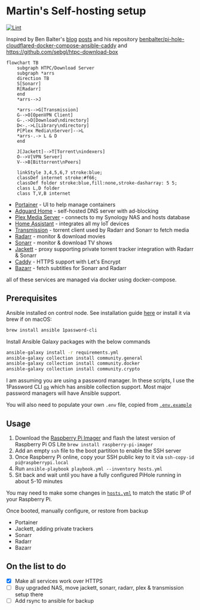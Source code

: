 # Martin's Self-hosting setup
[![Lint](https://github.com/martinbjeldbak/raspberry-pi/actions/workflows/lint.yml/badge.svg)](https://github.com/martinbjeldbak/raspberry-pi/actions/workflows/lint.yml)

Inspired by Ben Balter's [blog](https://ben.balter.com/2020/12/04/over-engineered-home-network-for-privacy-and-security/) [posts](https://ben.balter.com/2021/09/01/how-i-re-over-engineered-my-home-network/) and his repository [benbalter/pi-hole-cloudflared-docker-compose-ansible-caddy](https://github.com/benbalter/pi-hole-cloudflared-docker-compose-ansible-caddy) and <https://github.com/sebgl/htpc-download-box>

```mermaid
flowchart TB
    subgraph HTPC/Download Server
    subgraph *arrs
    direction TB
    S[Sonarr]
    R[Radarr]
    end
    *arrs-->J

    *arrs-->G[Transmission]
    G-->O[OpenVPN Client]
    G-.->D[Download\ndirectory]
    D<-.->L[Library\ndirectory]
    P[Plex Media\nServer]-->L
    *arrs-.-> L & D
    end

    J[Jackett]-->T[Torrent\nindexers]
    O-->V[VPN Server]
    V-->B[Bittorrent\nPeers]

    linkStyle 3,4,5,6,7 stroke:blue;
    classDef internet stroke:#f66;
    classDef folder stroke:blue,fill:none,stroke-dasharray: 5 5;
    class L,D folder
    class T,V,B internet
```

* [Portainer](https://github.com/portainer/portainer) - UI to help manage containers
* [Adguard Home](https://github.com/AdguardTeam/AdGuardHome) - self-hosted DNS server with ad-blocking
* [Plex Media Server](https://www.plex.tv) - connects to my Synology NAS and hosts database
* [Home Assistant](https://www.home-assistant.io) - integrates all my IoT devices
* [Transmission](https://transmissionbt.com) - torrent client used by Radarr and Sonarr to fetch media
* [Radarr](https://radarr.video) - monitor & download movies
* [Sonarr](https://sonarr.tv) - monitor & download TV shows
* [Jackett](https://github.com/Jackett/Jackett) - proxy supporting private torrent tracker integration with Radarr & Sonarr
* [Caddy](https://caddyserver.com) - HTTPS support with Let's Encrypt
* [Bazarr](https://github.com/morpheus65535/bazarr) - fetch subtitles for Sonarr and Radarr

all of these services are managed via docker using docker-compose.

## Prerequisites

Ansible installed on control node. See installation guide [here](https://docs.ansible.com/ansible/latest/installation_guide/index.html) or install it via brew if on macOS:

```sh
brew install ansible 1password-cli
```

Install Ansible Galaxy packages with the below commands

```sh
ansible-galaxy install -r requirements.yml
ansible-galaxy collection install community.general
ansible-galaxy collection install community.docker
ansible-galaxy collection install community.crypto
```

I am assuming you are using a password manager. In these scripts, I use the 1Password CLI [`op`](https://support.1password.com/command-line/) which has ansible collection support. Most major password managers will have Ansible support.

You will also need to populate your own `.env` file, copied from [`.env.example`](.env.example)

## Usage

1. Download the [Raspberry Pi Imager](https://www.raspberrypi.org/software/) and flash the latest version of Raspberry Pi OS Lite `brew install raspberry-pi-imager`
1. Add an empty `ssh` file to the boot partition to enable the SSH server
1. Once Raspberry Pi online, copy your SSH public key to it via `ssh-copy-id pi@raspberrypi.local`
1. Run `ansible-playbook playbook.yml --inventory hosts.yml`
1. Sit back and wait until you have a fully configured PiHole running in about 5-10 minutes

You may need to make some changes in [`hosts.yml`](/hosts.yml) to match the static IP of your Raspberry Pi.

Once booted, manually configure, or restore from backup

* Portainer
* Jackett, adding private trackers
* Sonarr
* Radarr
* Bazarr

## On the list to do

- [x] Make all services work over HTTPS
- [ ] Buy upgraded NAS, move jackett, sonarr, radarr, plex & transmission setup there
- [ ] Add rsync to ansible for backup
